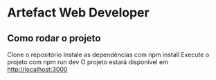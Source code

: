 # Artefact Web Developer

## Como rodar o projeto

 Clone o repositório
 Instale as dependências com npm install
 Execute o projeto com npm run dev
 O projeto estará disponível em [http://localhost:3000](http://localhost:3000)

